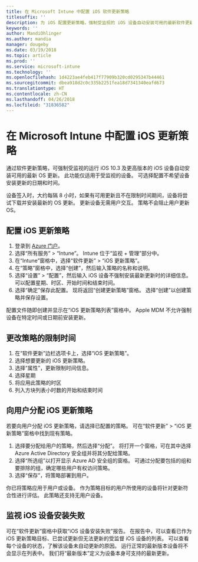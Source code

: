 ```yaml
---
title: 在 Microsoft Intune 中配置 iOS 软件更新策略
titlesuffix: ''
description: 为 iOS 配置更新策略，强制受监视的 iOS 设备自动安装可用的最新软件更新。
keywords: ''
author: MandiOhlinger
ms.author: mandia
manager: dougeby
ms.date: 03/19/2018
ms.topic: article
ms.prod: ''
ms.service: microsoft-intune
ms.technology: ''
ms.openlocfilehash: 1d4223ae4feb417f77909b320cd0295347b44461
ms.sourcegitcommit: dbea918d2c0c335b2251fea18d7341340eafd673
ms.translationtype: HT
ms.contentlocale: zh-CN
ms.lasthandoff: 04/26/2018
ms.locfileid: "31836582"
---
```

# <a name="configure-ios-update-policies-in-microsoft-intune"></a>在 Microsoft Intune 中配置 iOS 更新策略

通过软件更新策略，可强制受监视的运行 iOS 10.3 及更高版本的 iOS 设备自动安装可用的最新 OS 更新。 此功能仅适用于受监视的设备。 可选择配置不希望设备安装更新的日期和时间。 

设备签入时，大约每隔 8 小时，如果有可用更新且不在限制时间期间，设备将尝试下载并安装最新的 OS 更新。 更新设备无需用户交互。 策略不会阻止用户更新 OS。

## <a name="configure-the-ios-update-policy"></a>配置 iOS 更新策略
1. 登录到 [Azure 门户](https://portal.azure.com)。
2. 选择“所有服务” > “Intune”。 Intune 位于“监视 + 管理”部分中。
3. 在“Intune”窗格中，选择“软件更新” > “iOS 更新策略”。
4. 在“策略”窗格中，选择“创建”，然后输入策略的名称和说明。
5. 选择“设置” > “配置”，然后输入 iOS 设备不强制安装最新更新时的详细信息。 可以配置星期、时区、开始时间和结束时间。
6. 选择“确定”保存此配置。 现将返回“创建更新策略”窗格。 选择“创建”以创建策略并保存设置。

配置文件随即创建并显示在“iOS 更新策略列表”窗格中。 Apple MDM 不允许强制设备在特定时间或日期前安装更新。 

## <a name="change-the-restricted-times-for-the-policy"></a>更改策略的限制时间

1.  在“软件更新”边栏选项卡上，选择“iOS 更新策略”。
2.  选择想要更新的 iOS 更新策略。
3.  选择“属性”，更新限制时间信息。
4.  选择星期
5.  将应用此策略的时区
6.  列入方块列表小时数的开始和结束时间

## <a name="assign-an-ios-update-policy-to-users"></a>向用户分配 iOS 更新策略

若要向用户分配 iOS 更新策略，请选择已配置的策略。 可在“软件更新” > “iOS 更新策略”窗格中找到现有策略。

1. 选择要分配给用户的策略，然后选择“分配”。 将打开一个窗格，可在其中选择 Azure Active Directory 安全组并将其分配给策略。
2. 选择“所选组”以打开显示 Azure AD 安全组的窗格。 可通过分配要包括的组和要排除的组，确定哪些用户有权访问策略。
3. 选择“保存”，将策略部署到用户。

你已将策略应用于用户或设备。 作为策略目标的用户所使用的设备将针对更新符合性进行评估。 此策略还支持无用户设备。

## <a name="monitor-ios-device-installation-failures"></a>监视 iOS 设备安装失败
<!-- 1352223 -->
可在“软件更新”窗格中获取“iOS 设备安装失败”报告。 在报告中，可以查看已作为 iOS 更新策略目标、已尝试更新但无法更新的受监督 iOS 设备的列表。 可以查看每个设备的状态，了解该设备未自动更新的原因。 运行正常的最新版本设备将不会显示在列表中。 我们将“最新版本”定义为设备本身可支持的最新更新。

